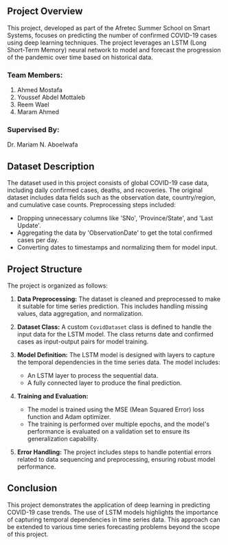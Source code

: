 ## Project Overview

This project, developed as part of the Afretec Summer School on Smart Systems, focuses on predicting the number of confirmed COVID-19 cases using deep learning techniques. The project leverages an LSTM (Long Short-Term Memory) neural network to model and forecast the progression of the pandemic over time based on historical data.

### Team Members:
1. Ahmed Mostafa
2. Youssef Abdel Mottaleb
3. Reem Wael
4. Maram Ahmed

### Supervised By:
Dr. Mariam N. Aboelwafa

## Dataset Description

The dataset used in this project consists of global COVID-19 case data, including daily confirmed cases, deaths, and recoveries. The original dataset includes data fields such as the observation date, country/region, and cumulative case counts. Preprocessing steps included:

- Dropping unnecessary columns like 'SNo', 'Province/State', and 'Last Update'.
- Aggregating the data by 'ObservationDate' to get the total confirmed cases per day.
- Converting dates to timestamps and normalizing them for model input.

## Project Structure

The project is organized as follows:

1. **Data Preprocessing:** The dataset is cleaned and preprocessed to make it suitable for time series prediction. This includes handling missing values, data aggregation, and normalization.

2. **Dataset Class:** A custom `CovidDataset` class is defined to handle the input data for the LSTM model. The class returns date and confirmed cases as input-output pairs for model training.

3. **Model Definition:** The LSTM model is designed with layers to capture the temporal dependencies in the time series data. The model includes:
   - An LSTM layer to process the sequential data.
   - A fully connected layer to produce the final prediction.

4. **Training and Evaluation:** 
   - The model is trained using the MSE (Mean Squared Error) loss function and Adam optimizer.
   - The training is performed over multiple epochs, and the model's performance is evaluated on a validation set to ensure its generalization capability.

5. **Error Handling:** The project includes steps to handle potential errors related to data sequencing and preprocessing, ensuring robust model performance.

## Conclusion

This project demonstrates the application of deep learning in predicting COVID-19 case trends. The use of LSTM models highlights the importance of capturing temporal dependencies in time series data. This approach can be extended to various time series forecasting problems beyond the scope of this project.
